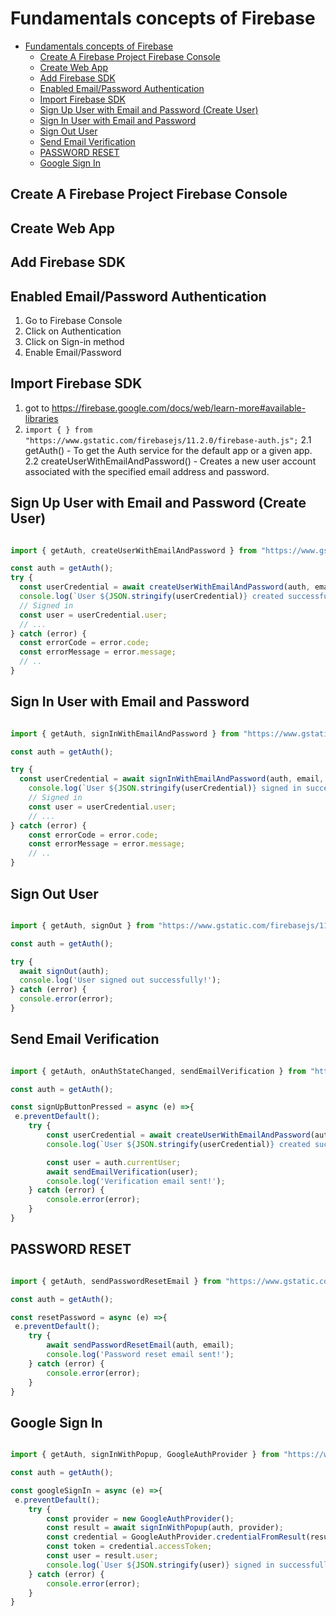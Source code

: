 # Fundamentals concepts of  Firebase

- [Fundamentals concepts of  Firebase](#fundamentals-concepts-of--firebase)
  - [Create A Firebase Project Firebase Console](#create-a-firebase-project-firebase-console)
  - [Create Web App](#create-web-app)
  - [Add Firebase SDK](#add-firebase-sdk)
  - [Enabled Email/Password Authentication](#enabled-emailpassword-authentication)
  - [Import Firebase SDK](#import-firebase-sdk)
  - [Sign Up User with Email and Password (Create User)](#sign-up-user-with-email-and-password-create-user)
  - [Sign In User with Email and Password](#sign-in-user-with-email-and-password)
  - [Sign Out User](#sign-out-user)
  - [Send Email Verification](#send-email-verification)
  - [PASSWORD RESET](#password-reset)
  - [Google Sign In](#google-sign-in)

## Create A Firebase Project Firebase Console

## Create Web App

## Add Firebase SDK

## Enabled Email/Password Authentication

1. Go to Firebase Console
2. Click on Authentication
3. Click on Sign-in method
4. Enable Email/Password

## Import Firebase SDK

 1. got to <https://firebase.google.com/docs/web/learn-more#available-libraries>
 2. ``` import { } from "https://www.gstatic.com/firebasejs/11.2.0/firebase-auth.js"; ```
        2.1 getAuth() - To get the Auth service for the default app or a given app.
        2.2 createUserWithEmailAndPassword() - Creates a new user account associated with the specified email address and password.

## Sign Up User with Email and Password (Create User)

```javascript

import { getAuth, createUserWithEmailAndPassword } from "https://www.gstatic.com/firebasejs/11.2.0/firebase-auth.js";

const auth = getAuth();
try {
  const userCredential = await createUserWithEmailAndPassword(auth, email, password);
  console.log(`User ${JSON.stringify(userCredential)} created successfully!`);
  // Signed in
  const user = userCredential.user;
  // ...
} catch (error) {
  const errorCode = error.code;
  const errorMessage = error.message;
  // ..
}

```

## Sign In User with Email and Password

```javascript

import { getAuth, signInWithEmailAndPassword } from "https://www.gstatic.com/firebasejs/11.2.0/firebase-auth.js";

const auth = getAuth();

try {
  const userCredential = await signInWithEmailAndPassword(auth, email, password);
    console.log(`User ${JSON.stringify(userCredential)} signed in successfully!`);
    // Signed in
    const user = userCredential.user;
    // ...
} catch (error) {
    const errorCode = error.code;
    const errorMessage = error.message;
    // ..
}

```

## Sign Out User

```javascript

import { getAuth, signOut } from "https://www.gstatic.com/firebasejs/11.2.0/firebase-auth.js";

const auth = getAuth();

try {
  await signOut(auth);
  console.log('User signed out successfully!');
} catch (error) {
  console.error(error);
}

```

## Send Email Verification

```javascript

import { getAuth, onAuthStateChanged, sendEmailVerification } from "https://www.gstatic.com/firebasejs/11.2.0/firebase-auth.js";

const auth = getAuth();

const signUpButtonPressed = async (e) =>{
 e.preventDefault();
    try {
        const userCredential = await createUserWithEmailAndPassword(auth, email, password);
        console.log(`User ${JSON.stringify(userCredential)} created successfully!`);

        const user = auth.currentUser;
        await sendEmailVerification(user);
        console.log('Verification email sent!');
    } catch (error) {
        console.error(error);
    }
}
```

## PASSWORD RESET

```javascript

import { getAuth, sendPasswordResetEmail } from "https://www.gstatic.com/firebasejs/11.2.0/firebase-auth.js";

const auth = getAuth();

const resetPassword = async (e) =>{
 e.preventDefault();
    try {
        await sendPasswordResetEmail(auth, email);
        console.log('Password reset email sent!');
    } catch (error) {
        console.error(error);
    }
}
```

## Google Sign In

```javascript

import { getAuth, signInWithPopup, GoogleAuthProvider } from "https://www.gstatic.com/firebasejs/11.2.0/firebase-auth.js";

const auth = getAuth();

const googleSignIn = async (e) =>{
 e.preventDefault();
    try {
        const provider = new GoogleAuthProvider();
        const result = await signInWithPopup(auth, provider);
        const credential = GoogleAuthProvider.credentialFromResult(result);
        const token = credential.accessToken;
        const user = result.user;
        console.log(`User ${JSON.stringify(user)} signed in successfully!`);
    } catch (error) {
        console.error(error);
    }
}
```
